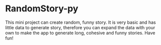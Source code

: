 # RandomStory-py
This mini project can create random, funny story. It is very basic and has little data to generate story, therefore you can expand the data with your own to make the app to generate long, cohesive and funny stories. Have fun! 
